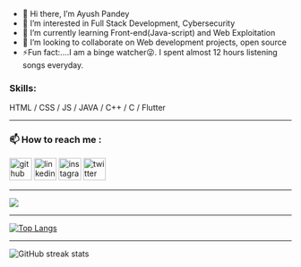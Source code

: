 - 👋 Hi there, I’m Ayush Pandey
- 👀 I’m interested in Full Stack Development, Cybersecurity
- 🌱 I’m currently learning Front-end(Java-script) and Web Exploitation
- 💞️ I’m looking to collaborate on Web development projects, open source
- ⚡Fun fact:....I am a binge watcher😜. I spent almost 12 hours listening songs everyday.  
### Skills: 
HTML / CSS / JS / JAVA / C++ / C / Flutter

---

### 📫 How to reach me :  
[<img src='https://cdn.jsdelivr.net/npm/simple-icons@3.0.1/icons/github.svg' alt='github' height='40'>](http://www.github.com/heisenberg-ayush) 
[<img src='https://cdn.jsdelivr.net/npm/simple-icons@3.0.1/icons/linkedin.svg' alt='linkedin' height='40'>](https://www.linkedin.com/in/ayush-p-661a1a1b7) 
[<img src='https://cdn.jsdelivr.net/npm/simple-icons@3.0.1/icons/instagram.svg' alt='instagram' height='40'>](http://www.instagram.com/_ayush_pandey___/) 
[<img src='https://cdn.jsdelivr.net/npm/simple-icons@3.0.1/icons/twitter.svg' alt='twitter' height='40'>](https://twitter.com/Ayushpandey069) 

---
<img src="https://github-readme-stats.vercel.app/api?username=heisenberg-ayush&&show_icons=true&title_color=ffffff&icon_color=bb2acf&text_color=daf7dc&bg_color=151515">

---
[![Top Langs](https://github-readme-stats.vercel.app/api/top-langs/?username=heisenberg-ayush)](https://github.com/heisenberg-ayush/github-readme-stats)

---
![GitHub streak stats](https://github-readme-streak-stats.herokuapp.com/?user=heisenberg-ayush)  

<!---
heisenberg-ayush/heisenberg-ayush is a ✨ special ✨ repository because its `README.md` (this file) appears on your GitHub profile.
You can click the Preview link to take a look at your changes.
--->
